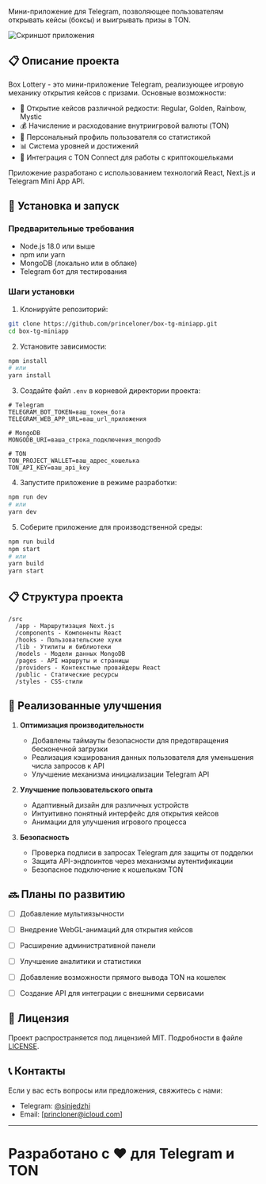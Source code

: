 

Мини-приложение для Telegram, позволяющее пользователям открывать кейсы (боксы) и выигрывать призы в TON.

![Скриншот приложения](https://placekitten.com/800/400) <!-- Замените на реальный скриншот приложения -->

## 📋 Описание проекта

Box Lottery - это мини-приложение Telegram, реализующее игровую механику открытия кейсов с призами. Основные возможности:

- 🎁 Открытие кейсов различной редкости: Regular, Golden, Rainbow, Mystic
- 💰 Начисление и расходование внутриигровой валюты (TON)
- 👤 Персональный профиль пользователя со статистикой
- 📊 Система уровней и достижений
- 🔗 Интеграция с TON Connect для работы с криптокошельками

Приложение разработано с использованием технологий React, Next.js и Telegram Mini App API.

## 🚀 Установка и запуск

### Предварительные требования

- Node.js 18.0 или выше
- npm или yarn
- MongoDB (локально или в облаке)
- Telegram бот для тестирования

### Шаги установки

1. Клонируйте репозиторий:
```bash
git clone https://github.com/princeloner/box-tg-miniapp.git
cd box-tg-miniapp
```

2. Установите зависимости:
```bash
npm install
# или
yarn install
```

3. Создайте файл `.env` в корневой директории проекта:
```
# Telegram
TELEGRAM_BOT_TOKEN=ваш_токен_бота
TELEGRAM_WEB_APP_URL=ваш_url_приложения

# MongoDB
MONGODB_URI=ваша_строка_подключения_mongodb

# TON
TON_PROJECT_WALLET=ваш_адрес_кошелька
TON_API_KEY=ваш_api_key
```

4. Запустите приложение в режиме разработки:
```bash
npm run dev
# или
yarn dev
```

5. Соберите приложение для производственной среды:
```bash
npm run build
npm start
# или
yarn build
yarn start
```

## 📋 Структура проекта

```
/src
  /app - Маршрутизация Next.js
  /components - Компоненты React
  /hooks - Пользовательские хуки
  /lib - Утилиты и библиотеки
  /models - Модели данных MongoDB
  /pages - API маршруты и страницы
  /providers - Контекстные провайдеры React
  /public - Статические ресурсы
  /styles - CSS-стили
```

## 🌟 Реализованные улучшения

1. **Оптимизация производительности**
   - Добавлены таймауты безопасности для предотвращения бесконечной загрузки
   - Реализация кэширования данных пользователя для уменьшения числа запросов к API
   - Улучшение механизма инициализации Telegram API

2. **Улучшение пользовательского опыта**
   - Адаптивный дизайн для различных устройств
   - Интуитивно понятный интерфейс для открытия кейсов
   - Анимации для улучшения игрового процесса

3. **Безопасность**
   - Проверка подписи в запросах Telegram для защиты от подделки
   - Защита API-эндпоинтов через механизмы аутентификации
   - Безопасное подключение к кошелькам TON

## 🔜 Планы по развитию

- [ ] Добавление мультиязычности
- [ ] Внедрение WebGL-анимаций для открытия кейсов
- [ ] Расширение административной панели
- [ ] Улучшение аналитики и статистики
- [ ] Добавление возможности прямого вывода TON на кошелек
- [ ] Создание API для интеграции с внешними сервисами


## 📄 Лицензия

Проект распространяется под лицензией MIT. Подробности в файле [LICENSE](LICENSE).

## 📞 Контакты

Если у вас есть вопросы или предложения, свяжитесь с нами:
- Telegram: [@sinjedzhi](https://t.me/sinjedzhi)
- Email: [princloner@icloud.com]

---

Разработано с ❤️ для Telegram и TON 
=======

